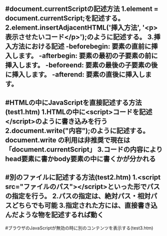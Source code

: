 #document.currentScriptの記述方法
1.element = document.currentScript;を記述する。
2.element.insertAdjacentHTML('挿入方法', '&lt;p&gt;表示させたいコード&lt;/p&gt;');のように記述する。
3.挿入方法における記述
    -beforebegin: 要素の直前に挿入します。
    -afterbegin: 要素の最初の子要素の前に挿入します。
    -beforeend: 要素の最後の子要素の後に挿入します。
    -afterend: 要素の直後に挿入します。
---

#HTMLの中にJavaScriptを直接記述する方法(test1.htm)
1.HTMLの中に&lt;script&gt;コードを記述&lt;/script&gt;のように書き込みを行う
2.document.write("内容");のように記述する。document.write の利用は非推奨で現在は「document.currentScript」
3.コードの内容によりhead要素に書かbody要素の中に書くかが分かれる
---

#別のファイルに記述する方法(test2.htm)
1.&lt;script src="ファイルのパス"&gt;&lt;/script&gt;といった形でパスの指定を行う。
2.パスの指定は、絶対パス・相対パスどちらでも可能
3.指定された方には、直接書き込んだような物を記述するれば動く
---

#ブラウザのJavaScriptが無効の時に別のコンテンツを表示する(test3.htm)

